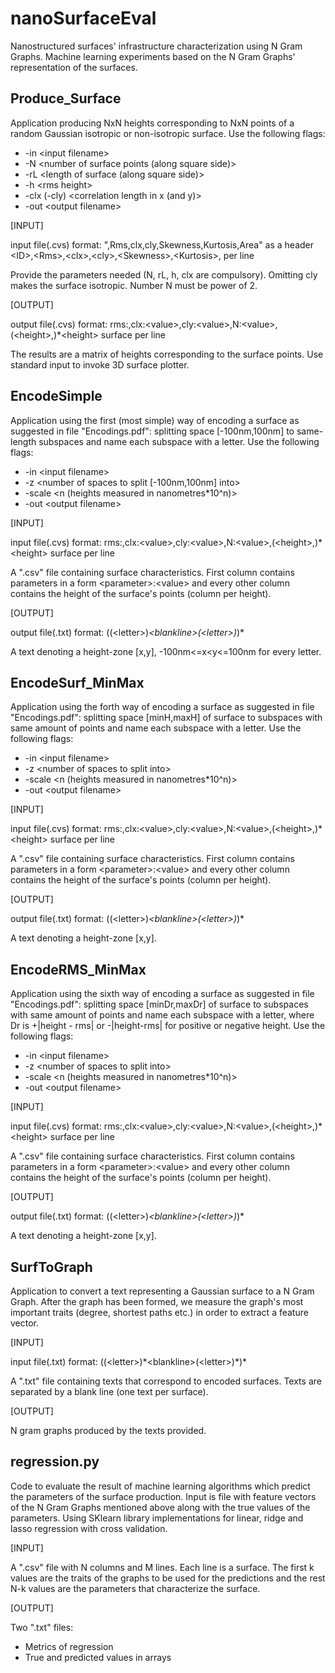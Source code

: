 # nanoSurfaceEval
Nanostructured surfaces' infrastructure characterization using N Gram Graphs. Machine learning experiments based on the N Gram Graphs' representation of the surfaces.

## Produce_Surface

Application producing NxN heights corresponding to NxN points of a random Gaussian isotropic or non-isotropic surface. 
Use the following flags:

* -in \<input filename>
* -N \<number of surface points (along square side)>
* -rL \<length of surface (along square side)>
* -h \<rms height>
* -clx (-cly)  \<correlation length in x (and y)>
* -out \<output filename>

[INPUT]

input file(.cvs) format: \",Rms,clx,cly,Skewness,Kurtosis,Area" as a header 
                         \<ID>,\<Rms>,\<clx>,\<cly>,\<Skewness>,\<Kurtosis>,<Area> per line

Provide the parameters needed (N, rL, h, clx are compulsory).
Omitting cly makes the surface isotropic.
Number N must be power of 2.

[OUTPUT]

output file(.cvs) format: rms:<value>,clx:\<value>,cly:\<value>,N:\<value>,(\<height>,)*\<height> surface per line

The results are a matrix of heights corresponding to the surface points.
Use standard input to invoke 3D surface plotter.

## EncodeSimple

Application using the first (most simple) way of encoding a surface as suggested in file "Encodings.pdf": splitting space [-100nm,100nm] to same-length subspaces and name each subspace with a letter.
Use the following flags:

* -in \<input filename>
* -z \<number of spaces to split [-100nm,100nm] into>
* -scale \<n (heights measured in nanometres*10^n)>
* -out \<output filename>

[INPUT]

input file(.cvs) format: rms:<value>,clx:\<value>,cly:\<value>,N:\<value>,(\<height>,)*\<height> surface per line

A ".csv" file containing surface characteristics. First column contains parameters in a form \<parameter>:\<value> and every other column contains the height of the surface's points (column per height).

[OUTPUT]

output file(.txt) format: ((\<letter>)*\<blankline>(\<letter>)*)*

A text denoting a height-zone [x,y], -100nm<=x<y<=100nm for every letter.

## EncodeSurf_MinMax

Application using the forth way of encoding a surface as suggested in file "Encodings.pdf": splitting space [minH,maxH] of surface to subspaces with same amount of points and name each subspace with a letter.
Use the following flags:

* -in \<input filename>
* -z \<number of spaces to split into>
* -scale \<n (heights measured in nanometres*10^n)>
* -out \<output filename>

[INPUT]

input file(.cvs) format: rms:<value>,clx:\<value>,cly:\<value>,N:\<value>,(\<height>,)*\<height> surface per line

A ".csv" file containing surface characteristics. First column contains parameters in a form \<parameter>:\<value> and every other column contains the height of the surface's points (column per height).

[OUTPUT]

output file(.txt) format: ((\<letter>)*\<blankline>(\<letter>)*)*

A text denoting a height-zone [x,y].

## EncodeRMS_MinMax

Application using the sixth way of encoding a surface as suggested in file "Encodings.pdf": splitting space [minDr,maxDr] of surface to subspaces with same amount of points and name each subspace with a letter, where Dr is +|height - rms| or -|height-rms| for positive or negative height. 
Use the following flags:

* -in \<input filename>
* -z \<number of spaces to split into>
* -scale \<n (heights measured in nanometres*10^n)>
* -out \<output filename>

[INPUT]

input file(.cvs) format: rms:<value>,clx:\<value>,cly:\<value>,N:\<value>,(\<height>,)*\<height> surface per line

A ".csv" file containing surface characteristics. First column contains parameters in a form \<parameter>:\<value> and every other column contains the height of the surface's points (column per height).

[OUTPUT]

output file(.txt) format: ((\<letter>)*\<blankline>(\<letter>)*)*

A text denoting a height-zone [x,y].

## SurfToGraph

Application to convert a text representing a Gaussian surface to a N Gram Graph. After the graph has been formed, we measure the graph's most important traits (degree, shortest paths etc.) in order to extract a feature vector.

[INPUT]

input file(.txt) format: ((\<letter>)\*\<blankline>(\<letter>)\*)*

A ".txt" file containing texts that correspond to encoded surfaces. Texts are separated by a blank line (one text per surface).

[OUTPUT]

N gram graphs produced by the texts provided.

## regression.py

Code to evaluate the result of machine learning algorithms which predict the parameters of the surface production. Input is file with feature vectors of the N Gram Graphs mentioned above along with the true values of the parameters. Using SKlearn library implementations for linear, ridge and lasso regression with cross validation.

[INPUT]

A ".csv" file with N columns and M lines. Each line is a surface. The first k values are the traits of the graphs to be used for the predictions and the rest N-k values are the parameters that characterize the surface.

[OUTPUT]

Two ".txt" files:
- Metrics of regression
- True and predicted values in arrays
